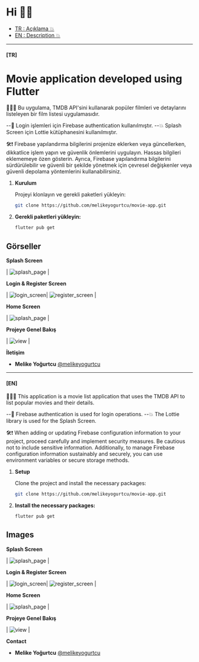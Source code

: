 # Hi 👋🏼

- [TR : Açıklama :boom:](#tr)
- [EN : Description :boom:](#en)  

****

 #### [TR]

# Movie application developed using Flutter
👩🏽‍💻 Bu uygulama, TMDB API'sini kullanarak popüler filmleri ve detaylarını listeleyen
bir film listesi uygulamasıdır.

--🔑 Login işlemleri için Firebase authentication kullanılmıştır.
--💥 Splash Screen için Lottie kütüphanesini kullanılmıştır.

🛠️❗️ Firebase yapılandırma bilgilerini projenize eklerken veya güncellerken, dikkatlice işlem yapın ve güvenlik önlemlerini uygulayın. Hassas bilgileri eklememeye özen gösterin. Ayrıca, Firebase yapılandırma bilgilerini sürdürülebilir ve güvenli bir şekilde yönetmek için çevresel değişkenler veya güvenli depolama yöntemlerini kullanabilirsiniz.


1. **Kurulum**
   
   Projeyi klonlayın ve gerekli paketleri yükleyin:
   ```bash
   git clone https://github.com/melikeyogurtcu/movie-app.git 

2. **Gerekli paketleri yükleyin:**

    ```bash
   flutter pub get

## Görseller

**Splash Screen**

| ![splash_page](images/readme_images/splash_screen.gif) |

**Login & Register Screen**

| ![login_screen](images/readme_images/login_screen.png)| ![register_screen](images/readme_images/register_screen.png) |

**Home Screen**

| ![splash_page](images/readme_images/home_screen.png) |

**Projeye Genel Bakış**

| ![view](images/readme_images/view.gif) |

**İletişim**
- **Melike Yoğurtcu** [@melikeyogurtcu](https://github.com/melikeyogurtcu)




****

 #### [EN]

👩🏽‍💻 This application is a movie list application that uses 
the TMDB API to list popular movies and their details.

--🔑 Firebase authentication is used for login operations.
--💥 The Lottie library is used for the Splash Screen.

🛠️❗️ When adding or updating Firebase configuration information to your project, proceed carefully and implement security measures. Be cautious not to include sensitive information. Additionally, to manage Firebase configuration information sustainably and securely, you can use environment variables or secure storage methods.

1. **Setup**
   
   Clone the project and install the necessary packages:
   ```bash
   git clone https://github.com/melikeyogurtcu/movie-app.git 

2. **Install the necessary packages:**

    ```bash
   flutter pub get 

## Images

**Splash Screen**

| ![splash_page](images/readme_images/splash_screen.gif) |

**Login & Register Screen**

| ![login_screen](images/readme_images/login_screen.png)| ![register_screen](images/readme_images/register_screen.png) |

**Home Screen**

| ![splash_page](images/readme_images/home_screen.png) |

**Projeye Genel Bakış**

| ![view](images/readme_images/view.gif) |

**Contact**
- **Melike Yoğurtcu** [@melikeyogurtcu](https://github.com/melikeyogurtcu)




 